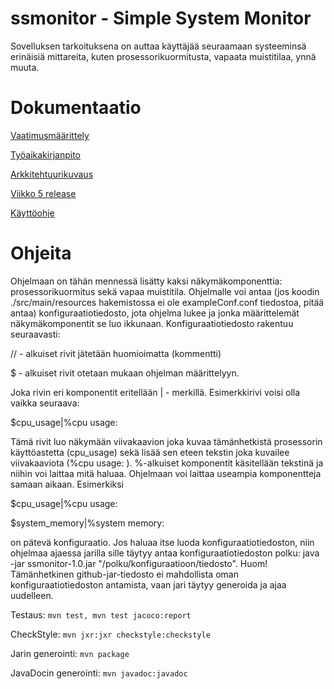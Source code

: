# ssmonitor - Simple System Monitor

Sovelluksen tarkoituksena on auttaa käyttäjää seuraamaan systeeminsä erinäisiä mittareita, kuten prosessorikuormitusta, vapaata muistitilaa, ynnä muuta. 


# Dokumentaatio

[Vaatimusmäärittely](https://github.com/WitCanStain/ot-harjoitustyo/blob/master/dokumentaatio/vaatimusmaarittely.md)

[Työaikakirjanpito](https://github.com/WitCanStain/ot-harjoitustyo/blob/master/dokumentaatio/tuntikirjanpito.md)

[Arkkitehtuurikuvaus](https://github.com/WitCanStain/ot-harjoitustyo/blob/master/dokumentaatio/arkkitehtuuri.md)

[Viikko 5 release](https://github.com/WitCanStain/ot-harjoitustyo/releases/tag/viikko5)

[Käyttöohje](https://github.com/WitCanStain/ot-harjoitustyo/blob/master/dokumentaatio/kayttoohje.md)

# Ohjeita

Ohjelmaan on tähän mennessä lisätty kaksi näkymäkomponenttia: prosessorikuormitus sekä vapaa muistitila. Ohjelmalle voi antaa (jos koodin ./src/main/resources hakemistossa ei ole exampleConf.conf tiedostoa, pitää antaa) konfiguraatiotiedosto, jota ohjelma lukee ja jonka määrittelemät näkymäkomponentit se luo ikkunaan.
Konfiguraatiotiedosto rakentuu seuraavasti:

// - alkuiset rivit jätetään huomioimatta (kommentti)

$ - alkuiset rivit otetaan mukaan ohjelman määrittelyyn. 

Joka rivin eri komponentit eritellään | - merkillä. Esimerkkirivi voisi olla vaikka seuraava: 

$cpu_usage|%cpu usage:

Tämä rivit luo näkymään viivakaavion joka kuvaa tämänhetkistä prosessorin käyttöastetta (cpu_usage) sekä lisää sen eteen tekstin joka kuvailee viivakaaviota (%cpu usage: ). %-alkuiset komponentit käsitellään tekstinä ja niihin voi laittaa mitä haluaa.
Ohjelmaan voi laittaa useampia komponentteja samaan aikaan. Esimerkiksi

$cpu_usage|%cpu usage: 

$system_memory|%system memory:

on pätevä konfiguraatio. Jos haluaa itse luoda konfiguraatiotiedoston, niin ohjelmaa ajaessa jarilla sille täytyy antaa konfiguraatiotiedoston polku:
java -jar ssmonitor-1.0.jar "/polku/konfiguraatioon/tiedosto". Huom! Tämänhetkinen github-jar-tiedosto ei mahdollista oman konfiguraatiotiedoston antamista, vaan jari täytyy generoida ja ajaa uudelleen.


Testaus: `mvn test, mvn test jacoco:report`

CheckStyle: `mvn jxr:jxr checkstyle:checkstyle`

Jarin generointi: `mvn package`

JavaDocin generointi: `mvn javadoc:javadoc`
